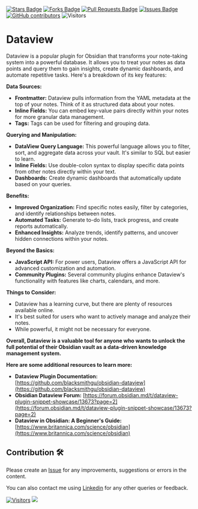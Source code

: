 <a href="https://github.com/drshahizan/obsidian/stargazers"><img src="https://img.shields.io/github/stars/drshahizan/obsidian" alt="Stars Badge"/></a>
<a href="https://github.com/drshahizan/obsidian/network/members"><img src="https://img.shields.io/github/forks/drshahizan/obsidian" alt="Forks Badge"/></a>
<a href="https://github.com/drshahizan/obsidian/pulls"><img src="https://img.shields.io/github/issues-pr/drshahizan/obsidian" alt="Pull Requests Badge"/></a>
<a href="https://github.com/drshahizan/obsidian"><img src="https://img.shields.io/github/issues/drshahizan/obsidian" alt="Issues Badge"/></a>
<a href="https://github.com/drshahizan/obsidian/graphs/contributors"><img alt="GitHub contributors" src="https://img.shields.io/github/contributors/drshahizan/obsidian?color=2b9348"></a>
![Visitors](https://api.visitorbadge.io/api/visitors?path=https%3A%2F%2Fgithub.com%2Fdrshahizan%2obsidian&labelColor=%23d9e3f0&countColor=%23697689&style=flat)

# Dataview

Dataview is a popular plugin for Obsidian that transforms your note-taking system into a powerful database. It allows you to treat your notes as data points and query them to gain insights, create dynamic dashboards, and automate repetitive tasks. Here's a breakdown of its key features:

**Data Sources:**

* **Frontmatter:** Dataview pulls information from the YAML metadata at the top of your notes. Think of it as structured data about your notes.
* **Inline Fields:** You can embed key-value pairs directly within your notes for more granular data management.
* **Tags:** Tags can be used for filtering and grouping data.

**Querying and Manipulation:**

* **DataView Query Language:** This powerful language allows you to filter, sort, and aggregate data across your vault. It's similar to SQL but easier to learn.
* **Inline Fields:** Use double-colon syntax to display specific data points from other notes directly within your text.
* **Dashboards:** Create dynamic dashboards that automatically update based on your queries.

**Benefits:**

* **Improved Organization:** Find specific notes easily, filter by categories, and identify relationships between notes.
* **Automated Tasks:** Generate to-do lists, track progress, and create reports automatically.
* **Enhanced Insights:** Analyze trends, identify patterns, and uncover hidden connections within your notes.

**Beyond the Basics:**

* **JavaScript API:** For power users, Dataview offers a JavaScript API for advanced customization and automation.
* **Community Plugins:** Several community plugins enhance Dataview's functionality with features like charts, calendars, and more.

**Things to Consider:**

* Dataview has a learning curve, but there are plenty of resources available online.
* It's best suited for users who want to actively manage and analyze their notes.
* While powerful, it might not be necessary for everyone.

**Overall, Dataview is a valuable tool for anyone who wants to unlock the full potential of their Obsidian vault as a data-driven knowledge management system.**

**Here are some additional resources to learn more:**

* **Dataview Plugin Documentation:** [https://github.com/blacksmithgu/obsidian-dataview](https://github.com/blacksmithgu/obsidian-dataview)
* **Obsidian Dataview Forum:** [https://forum.obsidian.md/t/dataview-plugin-snippet-showcase/13673?page=2](https://forum.obsidian.md/t/dataview-plugin-snippet-showcase/13673?page=2)
* **Dataview in Obsidian: A Beginner's Guide:** [https://www.britannica.com/science/obsidian](https://www.britannica.com/science/obsidian)


## Contribution 🛠️
Please create an [Issue](https://github.com/drshahizan/obsidian/issues) for any improvements, suggestions or errors in the content.

You can also contact me using [Linkedin](https://www.linkedin.com/in/drshahizan/) for any other queries or feedback.

[![Visitors](https://api.visitorbadge.io/api/visitors?path=https%3A%2F%2Fgithub.com%2Fdrshahizan&labelColor=%23697689&countColor=%23555555&style=plastic)](https://visitorbadge.io/status?path=https%3A%2F%2Fgithub.com%2Fdrshahizan)
![](https://hit.yhype.me/github/profile?user_id=81284918)
